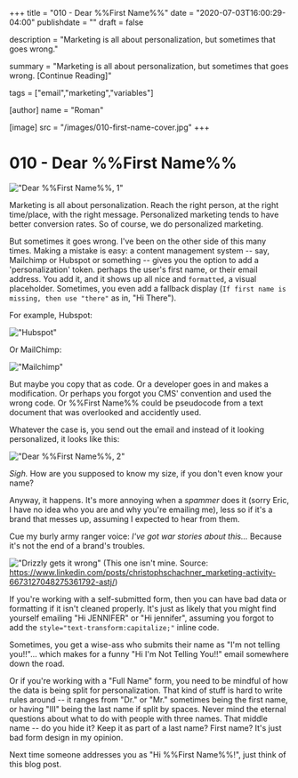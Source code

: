 +++
title = "010 - Dear %%First Name%%"
date = "2020-07-03T16:00:29-04:00"
publishdate = ""
draft = false

description = "Marketing is all about personalization, but sometimes that goes wrong."

summary = "Marketing is all about personalization, but sometimes that goes wrong. [Continue Reading]"

tags = ["email","marketing","variables"]

[author]
    name = "Roman"

[image]
    src = "/images/010-first-name-cover.jpg"
+++

# 010 - Dear %%First Name%%

!["Dear %%First Name%%, 1"](/images/010-first-name-2.jpg)

Marketing is all about personalization. Reach the right person, at the right time/place, with the right message. Personalized marketing tends to have better conversion rates. So of course, we do personalized marketing.

But sometimes it goes wrong. I've been on the other side of this many times. Making a mistake is easy: a content management system -- say, Mailchimp or Hubspot or something -- gives you the option to add a 'personalization' token. perhaps the user's first name, or their email address. You add it, and it shows up all nice and `formatted`, a visual placeholder. Sometimes, you even add a fallback display (`If first name is missing, then use "there"` as in, "Hi There").

For example, Hubspot:

!["Hubspot"](/images/010-personalize-templates.png)

Or MailChimp:

!["Mailchimp"](/images/010-mailchimp.png)

But maybe you copy that as code. Or a developer goes in and makes a modification. Or perhaps you forgot you CMS' convention and used the wrong code. Or %%First Name%% could be pseudocode from a text document that was overlooked and accidently used. 

Whatever the case is, you send out the email and instead of it looking personalized, it looks like this:

!["Dear %%First Name%%, 2"](/images/010-first-name-1.JPG)

_Sigh._ How are you supposed to know my size, if you don't even know your name?

Anyway, it happens. It's more annoying when a _spammer_ does it (sorry Eric, I have no idea who you are and why you're emailing me), less so if it's a brand that messes up, assuming I expected to hear from them.

Cue my burly army ranger voice: _I've got war stories about this..._ Because it's not the end of a brand's troubles. 

!["Drizzly gets it wrong"](/images/010-drizzly-fail.jpeg)
(This one isn't mine. Source: https://www.linkedin.com/posts/christophschachner_marketing-activity-6673127048275361792-astj/)

If you're working with a self-submitted form, then you can have bad data or formatting if it isn't cleaned properly. It's just as likely that you might find yourself emailing "Hi JENNIFER" or "Hi jennifer", assuming you forgot to add the `style="text-transform:capitalize;"` inline code. 

Sometimes, you get a wise-ass who submits their name as "I'm not telling you!!"... which makes for a funny "Hi I'm Not Telling You!!" email somewhere down the road.  

Or if you're working with a "Full Name" form, you need to be mindful of how the data is being split for personalization. That kind of stuff is hard to write rules around -- it ranges from "Dr." or "Mr." sometimes being the first name, or having "III" being the last name if split by spaces. Never mind the eternal questions about what to do with people with three names. That middle name -- do you hide it? Keep it as part of a last name? First name? It's just bad form design in my opinion.

Next time someone addresses you as "Hi %%First Name%%!", just think of this blog post. 
